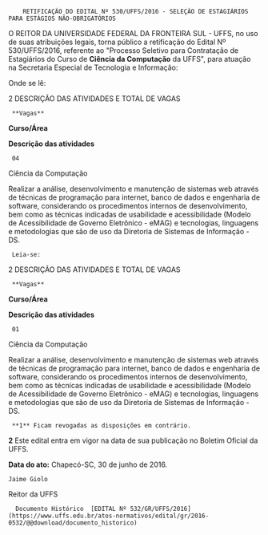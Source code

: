         RETIFICAÇÃO DO EDITAL Nº 530/UFFS/2016 - SELEÇÃO DE ESTAGIÁRIOS PARA ESTÁGIOS NÃO-OBRIGATÓRIOS  

O REITOR DA UNIVERSIDADE FEDERAL DA FRONTEIRA SUL - UFFS, no uso de suas atribuições legais, torna público a retificação do Edital Nº 530/UFFS/2016, referente ao "Processo Seletivo para Contratação de Estagiários do Curso de **Ciência da Computação** da UFFS", para atuação na Secretaria Especial de Tecnologia e Informação:

 Onde se lê:

 2 DESCRIÇÃO DAS ATIVIDADES E TOTAL DE VAGAS

     **Vagas**

   **Curso/Área**

   **Descrição das atividades**

     04

   Ciência da Computação

   Realizar a análise, desenvolvimento e manutenção de sistemas web através de técnicas de programação para internet, banco de dados e engenharia de software, considerando os procedimentos internos de desenvolvimento, bem como as técnicas indicadas de usabilidade e acessibilidade (Modelo de Acessibilidade de Governo Eletrônico - eMAG) e tecnologias, linguagens e metodologias que são de uso da Diretoria de Sistemas de Informação - DS.

     Leia-se:

 2 DESCRIÇÃO DAS ATIVIDADES E TOTAL DE VAGAS

     **Vagas**

   **Curso/Área**

   **Descrição das atividades**

     01

   Ciência da Computação

   Realizar a análise, desenvolvimento e manutenção de sistemas web através de técnicas de programação para internet, banco de dados e engenharia de software, considerando os procedimentos internos de desenvolvimento, bem como as técnicas indicadas de usabilidade e acessibilidade (Modelo de Acessibilidade de Governo Eletrônico - eMAG) e tecnologias, linguagens e metodologias que são de uso da Diretoria de Sistemas de Informação - DS.

     **1** Ficam revogadas as disposições em contrário.

 **2** Este edital entra em vigor na data de sua publicação no Boletim Oficial da UFFS.

  

   **Data do ato:** Chapecó-SC, 30 de junho de 2016.   
 

    Jaime Giolo   
 Reitor da UFFS 

      Documento Histórico  [EDITAL Nº 532/GR/UFFS/2016](https://www.uffs.edu.br/atos-normativos/edital/gr/2016-0532/@@download/documento_historico)     
      